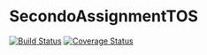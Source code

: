 # SecondoAssignmentTOS
[![Build Status](https://travis-ci.com/simonefranconetti/SecondoAssignmentTOS.svg?branch=master)](https://travis-ci.com/simonefranconetti/SecondoAssignmentTOS)
[![Coverage Status](https://coveralls.io/repos/github/simonefranconetti/SecondoAssignmentTOS/badge.svg?branch=master)](https://coveralls.io/github/simonefranconetti/SecondoAssignmentTOS?branch=master)
